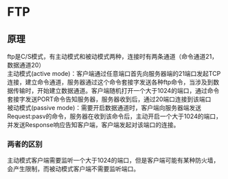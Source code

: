 # FTP
## 原理
ftp是C/S模式，有主动模式和被动模式两种，连接时有两条通道（命令通道21，数据通道20）  
主动模式(active mode)：客户端通过任意端口首先向服务器端的21端口发起TCP连接，建立命令通道，服务器通过这个命令套接字发送各种ftp命令，当涉及到数据传输时，开始建立数据通道。客户端随机打开一个大于1024的端口，通过命令套接字发送PORT命令告知服务器，服务器收到后，通过20端口连接到该端口  
被动模式(passive mode)：需要开启数据通道时，客户端向服务器端发送Request:pasv的命令，服务器在收到该命令后，主动开启一个大于1024的端口，并发送Response响应告知客户端，客户端发起对该端口的连接。  
### 两者的区别
主动模式客户端需要监听一个大于1024的端口，但是客户端可能有某种防火墙，会产生限制，而被动模式客户端不需要监听端口。